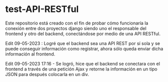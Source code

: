 # test-API-RESTful

Este repositorio está creado con el fin de probar cómo funcionaría la conexión entre dos proyectos django siendo uno el responsable del frontend y otro del backend, conectándose por medio de una API RESTful.

Edit 09-05-2023 : Logré que el backend sea una API REST por sí sola y se puede conseguir información como registrar, ahora sólo queda enviar dicha información al frontend.

Edit 09-05-2023 17:16 - Se logró, hice que el backend se conectara con el frontend a través de una petición Ajax y retorne la información en un tipo JSON para después colocarla en un div.

